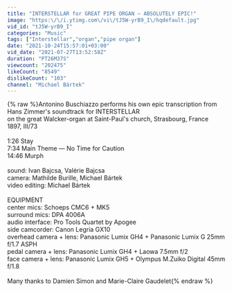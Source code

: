 ```yaml
---
title: "INTERSTELLAR for GREAT PIPE ORGAN — ABSOLUTELY EPIC!"
image: "https:\/\/i.ytimg.com\/vi\/tJ5W-yrB9_I\/hqdefault.jpg"
vid_id: "tJ5W-yrB9_I"
categories: "Music"
tags: ["Interstellar","organ","pipe organ"]
date: "2021-10-24T15:57:01+03:00"
vid_date: "2021-07-27T13:52:58Z"
duration: "PT26M37S"
viewcount: "202475"
likeCount: "8549"
dislikeCount: "103"
channel: "Michael Bártek"
---
```

{% raw %}Antonino Buschiazzo performs his own epic transcription from Hans Zimmer's soundtrack for INTERSTELLAR<br />on the great Walcker-organ at Saint-Paul's church, Strasbourg, France<br />1897, III/73<br /><br />1:26 Stay<br />7:34 Main Theme — No Time for Caution<br />14:46 Murph<br /><br />sound: Ivan Bajcsa, Valérie Bajcsa<br />camera: Mathilde Burille, Michael Bártek<br />video editing: Michael Bártek<br /><br />EQUIPMENT<br />center mics: Schoeps CMC6 + MK5<br />surround mics: DPA 4006A<br />audio interface: Pro Tools Quartet by Apogee<br />side camcorder: Canon Legria GX10<br />overhead camera + lens: Panasonic Lumix GH4 + Panasonic Lumix G 25mm f/1.7 ASPH<br />pedal camera + lens: Panasonic Lumix GH4 + Laowa 7.5mm f/2<br />face camera + lens: Panasonic Lumix GH5 + Olympus M.Zuiko Digital 45mm f/1.8<br /><br />Many thanks to Damien Simon and Marie-Claire Gaudelet{% endraw %}
